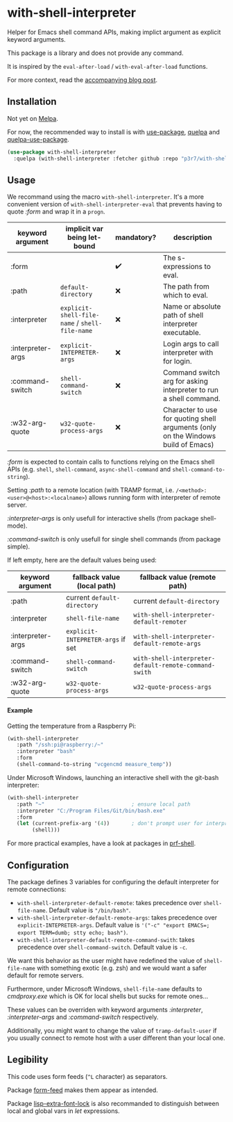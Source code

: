 # with-shell-interpreter

Helper for Emacs shell command APIs, making implict argument as explicit keyword arguments.

This package is a library and does not provide any command.

It is inspired by the `eval-after-load` / `with-eval-after-load` functions.

For more context, read the [accompanying blog post](https://www.eigenbahn.com/2020/01/19/painless-emacs-shell-commands).


## Installation

Not yet on [Melpa](https://melpa.org/).

For now, the recommended way to install is with [use-package](https://github.com/jwiegley/use-package), [quelpa](https://github.com/quelpa/quelpa) and [quelpa-use-package](https://github.com/quelpa/quelpa-use-package).

```el
(use-package with-shell-interpreter
  :quelpa (with-shell-interpreter :fetcher github :repo "p3r7/with-shell-interpreter"))
```


## Usage

We recommand using the macro `with-shell-interpreter`. It's a more convenient version of `with-shell-interpreter-eval` that prevents having to quote _:form_ and wrap it in a `progn`.

| keyword argument  | implicit var being let-bound                   | mandatory?         | description                                                                       |
|-------------------|------------------------------------------------|--------------------|-----------------------------------------------------------------------------------|
| :form             |                                                | :heavy_check_mark: | The s-expressions to eval.                                                        |
| :path             | `default-directory`                            | :x:                | The path from which to eval.                                                      |
| :interpreter      | `explicit-shell-file-name` / `shell-file-name` | :x:                | Name or absolute path of shell interpreter executable.                            |
| :interpreter-args | `explicit-INTEPRETER-args`                     | :x:                | Login args to call interpreter with for login.                                    |
| :command-switch   | `shell-command-switch`                         | :x:                | Command switch arg for asking interpreter to run a shell command.                 |
| :w32-arg-quote    | `w32-quote-process-args`                       | :x:                | Character to use for quoting shell arguments (only on the Windows build of Emacs) |

_:form_ is expected to contain calls to functions relying on the Emacs shell APIs (e.g. `shell`, `shell-command`, `async-shell-command` and `shell-command-to-string`).

Setting _:path_ to a remote location (with TRAMP format, i.e. `/<method>:<user>@<host>:<localname>`) allows running form with interpreter of remote server.

_:interpreter-args_ is only usefull for interactive shells (from package shell-mode).

_:command-switch_ is only usefull for single shell commands (from package simple).

If left empty, here are the default values being used:

| keyword argument  | fallback value (local path)       | fallback value (remote path)                          |
|-------------------|-----------------------------------|-------------------------------------------------------|
| :path             | current `default-directory`       | current `default-directory`                           |
| :interpreter      | `shell-file-name`                 | `with-shell-interpreter-default-remoter`              |
| :interpreter-args | `explicit-INTEPRETER-args` if set | `with-shell-interpreter-default-remote-args`          |
| :command-switch   | `shell-command-switch`            | `with-shell-interpreter-default-remote-command-swith` |
| :w32-arg-quote    | `w32-quote-process-args`          | `w32-quote-process-args`                              |


#### Example

Getting the temperature from a Raspberry Pi:

```el
(with-shell-interpreter
   :path "/ssh:pi@raspberry:/~"
   :interpreter "bash"
   :form
   (shell-command-to-string "vcgencmd measure_temp"))
```

Under Microsoft Windows, launching an interactive shell with the git-bash interpreter:

```el
(with-shell-interpreter
   :path "~"                            ; ensure local path
   :interpreter "C:/Program Files/Git/bin/bash.exe"
   :form
   (let (current-prefix-arg '(4))       ; don't prompt user for interpreter
        (shell)))
```

For more practical examples, have a look at packages in [prf-shell](https://github.com/p3r7/prf-shell).


## Configuration

The package defines 3 variables for configuring the default interpreter for remote connections:

 - `with-shell-interpreter-default-remote`: takes precedence over `shell-file-name`. Default value is `"/bin/bash"`.
 - `with-shell-interpreter-default-remote-args`: takes precedence over `explicit-INTEPRETER-args`. Default value is `'("-c" "export EMACS=; export TERM=dumb; stty echo; bash")`.
 - `with-shell-interpreter-default-remote-command-swith`: takes precedence over `shell-command-switch`. Default value is `-c`.

We want this behavior as the user might have redefined the value of `shell-file-name` with something exotic (e.g. zsh) and we would want a safer default for remote servers.

Furthermore, under Microsoft Windows, `shell-file-name` defaults to _cmdproxy.exe_ which is OK for local shells but sucks for remote ones...

These values can be overriden with keyword arguments _:interpreter_, _:interpreter-args_ and _:command-switch_ respectively.

Additionally, you might want to change the value of `tramp-default-user` if you usually connect to remote host with a user different than your local one.


## Legibility

This code uses form feeds (`^L` character) as separators.

Package [form-feed](https://github.com/wasamasa/form-feed) makes them appear as intended.

Package [lisp-extra-font-lock](https://github.com/Lindydancer/lisp-extra-font-lock) is also recommanded to distinguish between local and global vars in _let_ expressions.
